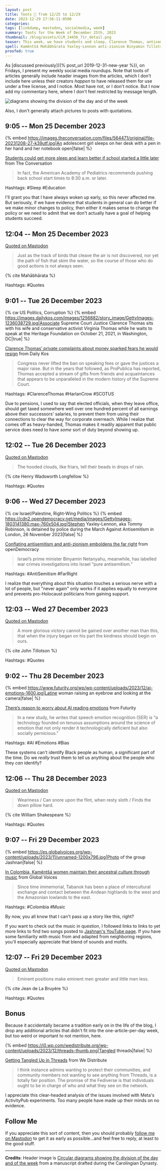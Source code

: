 ```yaml
---
layout: post
title: Toots 🦣 from 12/25 to 12/29
date: 2023-12-29 17:56:11-0500
categories:
tags: [linkdump, mastodon, socialmedia, week]
summary: Toots for the Week of December 25th, 2023
thumbnail: /blog/assets/CLM_14456_71r_detail.png
teaser: This week, we have students and sleep, Clarence Thomas, antisemitism and the far-right, emotion-reading AI worries, Kamëntšá music, Threads on the Metaverse, and quotes.
spell: Kamëntšá Mahābhārata Yaxley-Lennon anti-zionism Binyamin Tillotson resty Jashnan Tabanok Bruyère Latine
proofed: true
---
```


As [discussed previously]({% post_url 2019-12-31-new-year %}), on Fridays, I present my weekly social media roundups.  Note that toots of articles generally include header images from the articles, which I don't include here unless their creators *happen* to have released them for use under a free license, and I notice.  Most have not, or I don't notice.  But I now add my commentary here, where I don't feel restricted by message length.

![diagrams showing the division of the day and of the week](/blog/assets/CLM_14456_71r_detail.png "Some champion eye-rolling, there.")

Also, I don't generally attach pictures to posts with quotations.

## 9:05 -- Mon 25 December 2023

{% embed https://images.theconversation.com/files/564471/original/file-20231208-27-k39utf.jpg|An adolescent girl sleeps on her desk with a pen in her hand and her notebook open|false| %}

[<i class="fab fa-mastodon"></i>](https://mastodon.social/@jcolag/111641434594802562) [Students could get more sleep and learn better if school started a little later](https://theconversation.com/students-could-get-more-sleep-and-learn-better-if-school-started-a-little-later-218874) from The Conversation

 > In fact, the American Academy of Pediatrics recommends pushing back school start times to 8:30 a.m. or later.

Hashtags:  #Sleep #Education

I'll grant you that I have always woken up early, so this never affected me.  But seriously, if we have evidence that students in general can do better if we make minor changes to policy, then either it makes sense to change the policy or we need to admit that we don't actually have a goal of helping students succeed.

## 12:04 -- Mon 25 December 2023

[<i class="fab fa-mastodon"></i> Quoted on Mastodon](https://mastodon.social/@jcolag/111642138534942725)

 > Just as the track of birds that cleave the air is not discovered, nor yet the path of fish that skim the water, so the course of those who do good actions is not always seen.

{% cite Mahābhārata %}

Hashtags:  #Quotes

## 9:01 -- Tue 26 December 2023

{% cw US Politics, Corruption %}
{% embed https://images.dailykos.com/images/1256882/story_image/GettyImages-1236038729.jpg|Associate Supreme Court Justice Clarence Thomas sits with his wife and conservative activist Virginia Thomas while he waits to speak at the Heritage Foundation on October 21, 2021, in Washington, DC|true| %}

[<i class="fab fa-mastodon"></i>](https://mastodon.social/@jcolag/111647081665753620) [Clarence Thomas’ private complaints about money sparked fears he would resign](https://www.dailykos.com/stories/2023/12/18/2212370/-A-delicate-matter-Clarence-Thomas-private-complaints-about-money-sparked-fears-he-would-resign) from Daily Kos

 > Congress never lifted the ban on speaking fees or gave the justices a major raise. But in the years that followed, as ProPublica has reported, Thomas accepted a stream of gifts from friends and acquaintances that appears to be unparalleled in the modern history of the Supreme Court.

Hashtags:  #ClarenceThomas #HarlanCrow #SCOTUS

Due to pensions, I used to say that elected officials, when they leave office, should get taxed somewhere well over one hundred percent of all earnings above their successors' salaries, to prevent them from using their connections to clear the way for corporate overreach.  While I realize that comes off as heavy-handed, Thomas makes it readily apparent that public service does need to have *some* sort of duty beyond showing up.

## 12:02 -- Tue 26 December 2023

[<i class="fab fa-mastodon"></i> Quoted on Mastodon](https://mastodon.social/@jcolag/111647794388132711)

 > The hooded clouds, like friars, tell their beads in drops of rain.

{% cite Henry Wadsworth Longfellow %}

Hashtags:  #Quotes

## 9:06 -- Wed 27 December 2023

{% cw Israel/Palestine, Right-Wing Politics %}
{% embed https://cdn2.opendemocracy.net/media/images/GettyImages-1803141380.max-760x504.jpg|Stephen Yaxley-Lennon, aka Tommy Robinson, is detained by police during the March Against Antisemitism in London, 26 November 2023|false| %}

[<i class="fab fa-mastodon"></i>](https://mastodon.social/@jcolag/111652763151845874) [Conflating antisemitism and anti-zionism emboldens the far right](https://www.opendemocracy.net/en/israel-palestine-gaza-antisemitism-anti-zionism-fears-far-right-aaron-winter/) from openDemocracy

 > Israel’s prime minister Binyamin Netanyahu, meanwhile, has labelled war crimes investigations into Israel “pure antisemitism.”

Hashtags:  #AntiSemitism #FarRight

I realize that everything about this situation touches a serious nerve with a lot of people, but "never again" only works if it applies equally to everyone and prevents pro-Holocaust politicians from gaining support.

## 12:03 -- Wed 27 December 2023

[<i class="fab fa-mastodon"></i> Quoted on Mastodon](https://mastodon.social/@jcolag/111653460688599221)

 > A more glorious victory cannot be gained over another man than this, that when the injury began on his part the kindness should begin on ours.

{% cite John Tillotson %}

Hashtags:  #Quotes

## 9:02 -- Thu 28 December 2023

{% embed https://www.futurity.org/wp/wp-content/uploads/2023/12/ai-emotions-1600.jpg|Latine woman raising an eyebrow and looking at the camera|false| %}

[<i class="fab fa-mastodon"></i>](https://mastodon.social/@jcolag/111658412009549462) [There’s reason to worry about AI reading emotions](https://www.futurity.org/artificial-intelligence-emotions-3010572/) from Futurity

 > In a new study, he writes that speech emotion recognition (SER) is “a technology founded on tenuous assumptions around the science of emotion that not only render it technologically deficient but also socially pernicious.”

Hashtags:  #AI #Emotions #Bias

These systems can't identify Black people as human, a significant part of the time.  Do we *really* trust them to tell us anything about the people who they *can* identify?

## 12:06 -- Thu 28 December 2023

[<i class="fab fa-mastodon"></i> Quoted on Mastodon](https://mastodon.social/@jcolag/111659133431998171)

 > Weariness / Can snore upon the flint, when resty sloth / Finds the down pillow hard.

{% cite William Shakespeare %}

Hashtags:  #Quotes

## 9:07 -- Fri 29 December 2023

{% embed https://es.globalvoices.org/wp-content/uploads/2023/11/unnamed-1200x796.jpg|Photo of the group Jashnan|false| %}

[<i class="fab fa-mastodon"></i>](https://mastodon.social/@jcolag/111664092604505654) [In Colombia, Kamëntšá women maintain their ancestral culture through music](https://globalvoices.org/2023/12/20/in-colombia-kamentsa-women-maintain-their-ancestral-culture-through-music/) from Global Voices

 > Since time immemorial, Tabanok has been a place of intercultural exchange and contact between the Andean highlands to the west and the Amazonian lowlands to the east.

Hashtags:  #Colombia #Music

By now, you all know that I can't pass up a story like this, right?

If you want to check out the music in question, I followed links to links to yet more links to find two songs posted to [Jashnan's YouTube <i class="fab fa-youtube"></i> page](https://www.youtube.com/@jashnan).  If you have some familiarity with music from and adapted from neighboring regions, you'll especially appreciate that blend of sounds and motifs.

## 12:07 -- Fri 29 December 2023

[<i class="fab fa-mastodon"></i> Quoted on Mastodon](https://mastodon.social/@jcolag/111664801514182871)

 > Eminent positions make eminent men greater and little men less.

{% cite Jean de La Bruyère %}

Hashtags:  #Quotes

## Bonus

Because it accidentally became a tradition early on in the life of the blog, I drop any additional articles that didn't fit into the one-article-per-day week, but too weird or important to not mention, here.

{% embed https://i0.wp.com/wedistribute.org/wp-content/uploads/2023/12/threads-thumb.png|Tangled threads|false| %}

<i class="fas fa-square"></i> [Getting Tangled Up in Threads](https://wedistribute.org/2023/12/tangled-up-threads/) from We Distribute

 > I think instance admins wanting to protect their communities, and community members not wanting to see anything from Threads, is a totally fair position. The promise of the Fediverse is that individuals ought to be in charge of who and what they see on the network.

I appreciate this clear-headed analysis of the issues involved with Meta's ActivityPub experiments.  Too many people have made up their minds on no evidence.

## Follow Me

If you appreciate this sort of content, then you should probably [follow me <i class="fab fa-mastodon"></i> on Mastodon](https://mastodon.social/@jcolag/) to get it as early as possible...and feel free to reply, at least to the good stuff.

* * *

**Credits**:  Header image is [Circular diagrams showing the division of the day and of the week](https://commons.wikimedia.org/wiki/File:CLM_14456_71r_detail.jpg) from a manuscript drafted during the Carolingian Dynasty.
